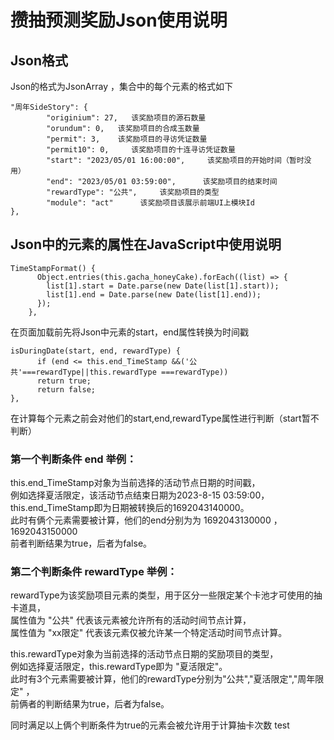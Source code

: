 # 攒抽预测奖励Json使用说明

## Json格式
Json的格式为JsonArray ，集合中的每个元素的格式如下
```
"周年SideStory": {
        "originium": 27,   该奖励项目的源石数量
        "orundum": 0,   该奖励项目的合成玉数量
        "permit": 3,    该奖励项目的寻访凭证数量
        "permit10": 0,     该奖励项目的十连寻访凭证数量
        "start": "2023/05/01 16:00:00",     该奖励项目的开始时间（暂时没用）
        "end": "2023/05/01 03:59:00",      该奖励项目的结束时间
        "rewardType": "公共",     该奖励项目的类型
        "module": "act"      该奖励项目该展示前端UI上模块Id
},
```
## Json中的元素的属性在JavaScript中使用说明


```
TimeStampFormat() {
      Object.entries(this.gacha_honeyCake).forEach((list) => {
        list[1].start = Date.parse(new Date(list[1].start));
        list[1].end = Date.parse(new Date(list[1].end));
      });
    },
```
在页面加载前先将Json中元素的start，end属性转换为时间戳

```
isDuringDate(start, end, rewardType) {
      if (end <= this.end_TimeStamp &&('公共'===rewardType||this.rewardType ===rewardType)) 
      return true;
      return false;
},
```
在计算每个元素之前会对他们的start,end,rewardType属性进行判断（start暂不判断）

### 第一个判断条件 end 举例：
this.end_TimeStamp对象为当前选择的活动节点日期的时间戳，<br>
例如选择夏活限定，该活动节点结束日期为2023-8-15 03:59:00，this.end_TimeStamp即为日期被转换后的1692043140000。<br>
此时有俩个元素需要被计算，他们的end分别为为 1692043130000 ，1692043150000<br>
前者判断结果为true，后者为false。<br>

### 第二个判断条件 rewardType 举例：
rewardType为该奖励项目元素的类型，用于区分一些限定某个卡池才可使用的抽卡道具，<br>
属性值为 "公共" 代表该元素被允许所有的活动时间节点计算，<br>
属性值为 "xx限定" 代表该元素仅被允许某一个特定活动时间节点计算。<br>

this.rewardType对象为当前选择的活动节点日期的奖励项目的类型，<br>
例如选择夏活限定，this.rewardType即为 "夏活限定"。<br>
此时有3个元素需要被计算，他们的rewardType分别为"公共","夏活限定","周年限定" ，<br>
前俩者的判断结果为true，后者为false。

同时满足以上俩个判断条件为true的元素会被允许用于计算抽卡次数
test

